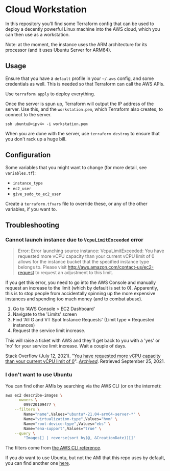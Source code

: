 # Cloud Workstation

In this repository you'll find some Terraform config that can be used to deploy a decently powerful Linux machine into the AWS cloud, which you can then use as a workstation.

Note: at the moment, the instance uses the ARM architecture for its processor (and it uses Ubuntu Server for ARM64).

## Usage

Ensure that you have a `default` profile in your `~/.aws` config, and some credentials as well. This is needed so that Terraform can call the AWS APIs.

Use `terraform apply` to deploy everything.

Once the server is spun up, Terraform will output the IP address of the server. Use this, and the `workstation.pem`, which Terraform also creates, to connect to the server.

```
ssh ubuntu@<ipv4> -i workstation.pem
```

When you are done with the server, use `terraform destroy` to ensure that you don't rack up a huge bill.

## Configuration

Some variables that you might want to change (for more detail, see `variables.tf`):

- `instance_type`
- `ec2_user`
- `give_sudo_to_ec2_user`

Create a `terraform.tfvars` file to override these, or any of the other variables, if you want to.

## Troubleshooting

### Cannot launch instance due to `VcpuLimitExceeded` error

> Error: Error launching source instance: VcpuLimitExceeded: You have requested more vCPU capacity than your current vCPU limit of 0 allows for the instance bucket that the specified instance type belongs to. Please visit http://aws.amazon.com/contact-us/ec2-request to request an adjustment to this limit.

If you get this error, you need to go into the AWS Console and manually request an increase to the limit (which by default is set to 0). Apparently, this is to stop people from accidentally spinning up the more expensive instances and spending too much money (and to combat abuse).

1. Go to 'AWS Console > EC2 Dashboard'
2. Navigate to the 'Limits' screen
3. Find 'All G and VT Spot Instance Requests' (Limit type = Requested instances)
4. Request the service limit increase.

This will raise a ticket with AWS and they'll get back to you with a 'yes' or 'no' for your service limit increase. Wait a couple of days.

Stack Overflow (July 12, 2021). "[You have requested more vCPU capacity than your current vCPU limit of 0](https://stackoverflow.com/questions/68347900/you-have-requested-more-vcpu-capacity-than-your-current-vcpu-limit-of-0)". *[Archived](https://web.archive.org/web/20210925173200/https://stackoverflow.com/questions/68347900/you-have-requested-more-vcpu-capacity-than-your-current-vcpu-limit-of-0)*. Retrieved September 25, 2021.

### I don't want to use Ubuntu

You can find other AMIs by searching via the AWS CLI (or on the internet):

```bash
aws ec2 describe-images \
    --owners \
        099720109477 \
    --filters \
        Name="name",Values="ubuntu*-21.04-arm64-server-*" \
        Name="virtualization-type",Values="hvm" \
        Name="root-device-type",Values="ebs" \
        Name="ena-support",Values="true" \
    --query \
        "Images[] | reverse(sort_by(@, &CreationDate))[]"
```

The filters come from [the AWS CLI reference](hthttps://awscli.amazonaws.com/v2/documentation/api/latest/reference/ec2/describe-images.html).

If you *do* want to use Ubuntu, but not the AMI that this repo uses by default, you can find another one [here](https://cloud-images.ubuntu.com/locator/ec2/).